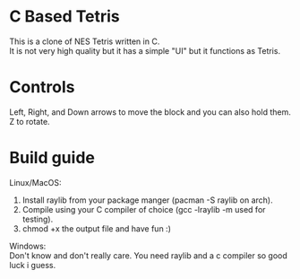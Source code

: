 # C Based Tetris
This is a clone of NES Tetris written in C.                                                            
It is not very high quality but it has a simple "UI" but it functions as Tetris.

# Controls
Left, Right, and Down arrows to move the block and you can also hold them.                            
Z to rotate.                                                                    

# Build guide
Linux/MacOS:                                                                            
1. Install raylib from your package manger (pacman -S raylib on arch).                   
2. Compile using your C compiler of choice (gcc -lraylib -m used for testing).               
3. chmod +x the output file and have fun :)                                                 

Windows:                                                                                              
Don't know and don't really care. You need raylib and a c compiler so good luck i guess.                 
